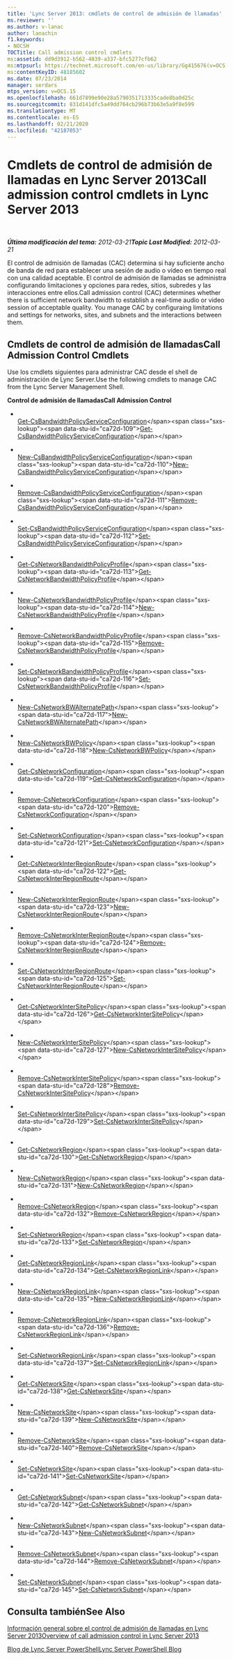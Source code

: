 ```yaml
---
title: 'Lync Server 2013: cmdlets de control de admisión de llamadas'
ms.reviewer: ''
ms.author: v-lanac
author: lanachin
f1.keywords:
- NOCSH
TOCTitle: Call admission control cmdlets
ms:assetid: dd9d3912-b562-4839-a337-bfc5277cfb62
ms:mtpsurl: https://technet.microsoft.com/en-us/library/Gg415676(v=OCS.15)
ms:contentKeyID: 48185602
ms.date: 07/23/2014
manager: serdars
mtps_version: v=OCS.15
ms.openlocfilehash: 661d7899e90e28a5790351713335cade8ba0d25c
ms.sourcegitcommit: 831d141dfc5a49dd764cb296b73b63e5a9f8e599
ms.translationtype: MT
ms.contentlocale: es-ES
ms.lasthandoff: 02/21/2020
ms.locfileid: "42187053"
---
```

<div data-xmlns="http://www.w3.org/1999/xhtml">

<div class="topic" data-xmlns="http://www.w3.org/1999/xhtml" data-msxsl="urn:schemas-microsoft-com:xslt" data-cs="https://msdn.microsoft.com/">

<div data-asp="https://msdn2.microsoft.com/asp">

# <a name="call-admission-control-cmdlets-in-lync-server-2013"></a><span data-ttu-id="ca72d-102">Cmdlets de control de admisión de llamadas en Lync Server 2013</span><span class="sxs-lookup"><span data-stu-id="ca72d-102">Call admission control cmdlets in Lync Server 2013</span></span>

</div>

<div id="mainSection">

<div id="mainBody">

<span> </span>

<span data-ttu-id="ca72d-103">_**Última modificación del tema:** 2012-03-21_</span><span class="sxs-lookup"><span data-stu-id="ca72d-103">_**Topic Last Modified:** 2012-03-21_</span></span>

<span data-ttu-id="ca72d-p101">El control de admisión de llamadas (CAC) determina si hay suficiente ancho de banda de red para establecer una sesión de audio o vídeo en tiempo real con una calidad aceptable. El control de admisión de llamadas se administra configurando limitaciones y opciones para redes, sitios, subredes y las interacciones entre ellos.</span><span class="sxs-lookup"><span data-stu-id="ca72d-p101">Call admission control (CAC) determines whether there is sufficient network bandwidth to establish a real-time audio or video session of acceptable quality. You manage CAC by configuraing limitations and settings for networks, sites, and subnets and the interactions between them.</span></span>

<div>

## <a name="call-admission-control-cmdlets"></a><span data-ttu-id="ca72d-106">Cmdlets de control de admisión de llamadas</span><span class="sxs-lookup"><span data-stu-id="ca72d-106">Call Admission Control Cmdlets</span></span>

<span data-ttu-id="ca72d-107">Use los cmdlets siguientes para administrar CAC desde el shell de administración de Lync Server.</span><span class="sxs-lookup"><span data-stu-id="ca72d-107">Use the following cmdlets to manage CAC from the Lync Server Management Shell.</span></span>

<span data-ttu-id="ca72d-108">**Control de admisión de llamadas**</span><span class="sxs-lookup"><span data-stu-id="ca72d-108">**Call Admission Control**</span></span>

  - <span></span>  
    <span data-ttu-id="ca72d-109">[Get-CsBandwidthPolicyServiceConfiguration](https://technet.microsoft.com/library/Gg412727(v=OCS.15))</span><span class="sxs-lookup"><span data-stu-id="ca72d-109">[Get-CsBandwidthPolicyServiceConfiguration](https://technet.microsoft.com/library/Gg412727(v=OCS.15))</span></span>

  - <span></span>  
    <span data-ttu-id="ca72d-110">[New-CsBandwidthPolicyServiceConfiguration](https://technet.microsoft.com/library/Gg398175(v=OCS.15))</span><span class="sxs-lookup"><span data-stu-id="ca72d-110">[New-CsBandwidthPolicyServiceConfiguration](https://technet.microsoft.com/library/Gg398175(v=OCS.15))</span></span>

  - <span></span>  
    <span data-ttu-id="ca72d-111">[Remove-CsBandwidthPolicyServiceConfiguration](https://technet.microsoft.com/library/Gg398877(v=OCS.15))</span><span class="sxs-lookup"><span data-stu-id="ca72d-111">[Remove-CsBandwidthPolicyServiceConfiguration](https://technet.microsoft.com/library/Gg398877(v=OCS.15))</span></span>

  - <span></span>  
    <span data-ttu-id="ca72d-112">[Set-CsBandwidthPolicyServiceConfiguration](https://technet.microsoft.com/library/Gg412863(v=OCS.15))</span><span class="sxs-lookup"><span data-stu-id="ca72d-112">[Set-CsBandwidthPolicyServiceConfiguration](https://technet.microsoft.com/library/Gg412863(v=OCS.15))</span></span>

<!-- end list -->

  - <span></span>  
    <span data-ttu-id="ca72d-113">[Get-CsNetworkBandwidthPolicyProfile](https://technet.microsoft.com/library/Gg425815(v=OCS.15))</span><span class="sxs-lookup"><span data-stu-id="ca72d-113">[Get-CsNetworkBandwidthPolicyProfile](https://technet.microsoft.com/library/Gg425815(v=OCS.15))</span></span>

  - <span></span>  
    <span data-ttu-id="ca72d-114">[New-CsNetworkBandwidthPolicyProfile](https://technet.microsoft.com/library/Gg398675(v=OCS.15))</span><span class="sxs-lookup"><span data-stu-id="ca72d-114">[New-CsNetworkBandwidthPolicyProfile](https://technet.microsoft.com/library/Gg398675(v=OCS.15))</span></span>

  - <span></span>  
    <span data-ttu-id="ca72d-115">[Remove-CsNetworkBandwidthPolicyProfile](https://technet.microsoft.com/library/Gg398609(v=OCS.15))</span><span class="sxs-lookup"><span data-stu-id="ca72d-115">[Remove-CsNetworkBandwidthPolicyProfile](https://technet.microsoft.com/library/Gg398609(v=OCS.15))</span></span>

  - <span></span>  
    <span data-ttu-id="ca72d-116">[Set-CsNetworkBandwidthPolicyProfile](https://technet.microsoft.com/library/Gg398338(v=OCS.15))</span><span class="sxs-lookup"><span data-stu-id="ca72d-116">[Set-CsNetworkBandwidthPolicyProfile](https://technet.microsoft.com/library/Gg398338(v=OCS.15))</span></span>

<!-- end list -->

  - <span></span>  
    <span data-ttu-id="ca72d-117">[New-CsNetworkBWAlternatePath](https://technet.microsoft.com/library/Gg398732(v=OCS.15))</span><span class="sxs-lookup"><span data-stu-id="ca72d-117">[New-CsNetworkBWAlternatePath](https://technet.microsoft.com/library/Gg398732(v=OCS.15))</span></span>

<!-- end list -->

  - <span></span>  
    <span data-ttu-id="ca72d-118">[New-CsNetworkBWPolicy](https://technet.microsoft.com/library/Gg412916(v=OCS.15))</span><span class="sxs-lookup"><span data-stu-id="ca72d-118">[New-CsNetworkBWPolicy](https://technet.microsoft.com/library/Gg412916(v=OCS.15))</span></span>

<!-- end list -->

  - <span></span>  
    <span data-ttu-id="ca72d-119">[Get-CsNetworkConfiguration](https://technet.microsoft.com/library/Gg398140(v=OCS.15))</span><span class="sxs-lookup"><span data-stu-id="ca72d-119">[Get-CsNetworkConfiguration](https://technet.microsoft.com/library/Gg398140(v=OCS.15))</span></span>

  - <span></span>  
    <span data-ttu-id="ca72d-120">[Remove-CsNetworkConfiguration](https://technet.microsoft.com/library/Gg398938(v=OCS.15))</span><span class="sxs-lookup"><span data-stu-id="ca72d-120">[Remove-CsNetworkConfiguration](https://technet.microsoft.com/library/Gg398938(v=OCS.15))</span></span>

  - <span></span>  
    <span data-ttu-id="ca72d-121">[Set-CsNetworkConfiguration](https://technet.microsoft.com/library/Gg398927(v=OCS.15))</span><span class="sxs-lookup"><span data-stu-id="ca72d-121">[Set-CsNetworkConfiguration](https://technet.microsoft.com/library/Gg398927(v=OCS.15))</span></span>

<!-- end list -->

  - <span></span>  
    <span data-ttu-id="ca72d-122">[Get-CsNetworkInterRegionRoute](https://technet.microsoft.com/library/Gg425817(v=OCS.15))</span><span class="sxs-lookup"><span data-stu-id="ca72d-122">[Get-CsNetworkInterRegionRoute](https://technet.microsoft.com/library/Gg425817(v=OCS.15))</span></span>

  - <span></span>  
    <span data-ttu-id="ca72d-123">[New-CsNetworkInterRegionRoute](https://technet.microsoft.com/library/Gg398779(v=OCS.15))</span><span class="sxs-lookup"><span data-stu-id="ca72d-123">[New-CsNetworkInterRegionRoute](https://technet.microsoft.com/library/Gg398779(v=OCS.15))</span></span>

  - <span></span>  
    <span data-ttu-id="ca72d-124">[Remove-CsNetworkInterRegionRoute](https://technet.microsoft.com/library/Gg398743(v=OCS.15))</span><span class="sxs-lookup"><span data-stu-id="ca72d-124">[Remove-CsNetworkInterRegionRoute](https://technet.microsoft.com/library/Gg398743(v=OCS.15))</span></span>

  - <span></span>  
    <span data-ttu-id="ca72d-125">[Set-CsNetworkInterRegionRoute](https://technet.microsoft.com/library/Gg398410(v=OCS.15))</span><span class="sxs-lookup"><span data-stu-id="ca72d-125">[Set-CsNetworkInterRegionRoute](https://technet.microsoft.com/library/Gg398410(v=OCS.15))</span></span>

<!-- end list -->

  - <span></span>  
    <span data-ttu-id="ca72d-126">[Get-CsNetworkInterSitePolicy](https://technet.microsoft.com/library/Gg412769(v=OCS.15))</span><span class="sxs-lookup"><span data-stu-id="ca72d-126">[Get-CsNetworkInterSitePolicy](https://technet.microsoft.com/library/Gg412769(v=OCS.15))</span></span>

  - <span></span>  
    <span data-ttu-id="ca72d-127">[New-CsNetworkInterSitePolicy](https://technet.microsoft.com/library/Gg398994(v=OCS.15))</span><span class="sxs-lookup"><span data-stu-id="ca72d-127">[New-CsNetworkInterSitePolicy](https://technet.microsoft.com/library/Gg398994(v=OCS.15))</span></span>

  - <span></span>  
    <span data-ttu-id="ca72d-128">[Remove-CsNetworkInterSitePolicy](https://technet.microsoft.com/library/Gg398963(v=OCS.15))</span><span class="sxs-lookup"><span data-stu-id="ca72d-128">[Remove-CsNetworkInterSitePolicy](https://technet.microsoft.com/library/Gg398963(v=OCS.15))</span></span>

  - <span></span>  
    <span data-ttu-id="ca72d-129">[Set-CsNetworkInterSitePolicy](https://technet.microsoft.com/library/Gg398772(v=OCS.15))</span><span class="sxs-lookup"><span data-stu-id="ca72d-129">[Set-CsNetworkInterSitePolicy](https://technet.microsoft.com/library/Gg398772(v=OCS.15))</span></span>

<!-- end list -->

  - <span></span>  
    <span data-ttu-id="ca72d-130">[Get-CsNetworkRegion](https://technet.microsoft.com/library/Gg398406(v=OCS.15))</span><span class="sxs-lookup"><span data-stu-id="ca72d-130">[Get-CsNetworkRegion](https://technet.microsoft.com/library/Gg398406(v=OCS.15))</span></span>

  - <span></span>  
    <span data-ttu-id="ca72d-131">[New-CsNetworkRegion](https://technet.microsoft.com/library/Gg425829(v=OCS.15))</span><span class="sxs-lookup"><span data-stu-id="ca72d-131">[New-CsNetworkRegion](https://technet.microsoft.com/library/Gg425829(v=OCS.15))</span></span>

  - <span></span>  
    <span data-ttu-id="ca72d-132">[Remove-CsNetworkRegion](https://technet.microsoft.com/library/Gg398466(v=OCS.15))</span><span class="sxs-lookup"><span data-stu-id="ca72d-132">[Remove-CsNetworkRegion](https://technet.microsoft.com/library/Gg398466(v=OCS.15))</span></span>

  - <span></span>  
    <span data-ttu-id="ca72d-133">[Set-CsNetworkRegion](https://technet.microsoft.com/library/Gg413089(v=OCS.15))</span><span class="sxs-lookup"><span data-stu-id="ca72d-133">[Set-CsNetworkRegion](https://technet.microsoft.com/library/Gg413089(v=OCS.15))</span></span>

<!-- end list -->

  - <span></span>  
    <span data-ttu-id="ca72d-134">[Get-CsNetworkRegionLink](https://technet.microsoft.com/library/Gg398972(v=OCS.15))</span><span class="sxs-lookup"><span data-stu-id="ca72d-134">[Get-CsNetworkRegionLink](https://technet.microsoft.com/library/Gg398972(v=OCS.15))</span></span>

  - <span></span>  
    <span data-ttu-id="ca72d-135">[New-CsNetworkRegionLink](https://technet.microsoft.com/library/Gg398437(v=OCS.15))</span><span class="sxs-lookup"><span data-stu-id="ca72d-135">[New-CsNetworkRegionLink](https://technet.microsoft.com/library/Gg398437(v=OCS.15))</span></span>

  - <span></span>  
    <span data-ttu-id="ca72d-136">[Remove-CsNetworkRegionLink](https://technet.microsoft.com/library/Gg413012(v=OCS.15))</span><span class="sxs-lookup"><span data-stu-id="ca72d-136">[Remove-CsNetworkRegionLink](https://technet.microsoft.com/library/Gg413012(v=OCS.15))</span></span>

  - <span></span>  
    <span data-ttu-id="ca72d-137">[Set-CsNetworkRegionLink](https://technet.microsoft.com/library/Gg412867(v=OCS.15))</span><span class="sxs-lookup"><span data-stu-id="ca72d-137">[Set-CsNetworkRegionLink](https://technet.microsoft.com/library/Gg412867(v=OCS.15))</span></span>

<!-- end list -->

  - <span></span>  
    <span data-ttu-id="ca72d-138">[Get-CsNetworkSite](https://technet.microsoft.com/library/Gg398766(v=OCS.15))</span><span class="sxs-lookup"><span data-stu-id="ca72d-138">[Get-CsNetworkSite](https://technet.microsoft.com/library/Gg398766(v=OCS.15))</span></span>

  - <span></span>  
    <span data-ttu-id="ca72d-139">[New-CsNetworkSite](https://technet.microsoft.com/library/Gg398365(v=OCS.15))</span><span class="sxs-lookup"><span data-stu-id="ca72d-139">[New-CsNetworkSite](https://technet.microsoft.com/library/Gg398365(v=OCS.15))</span></span>

  - <span></span>  
    <span data-ttu-id="ca72d-140">[Remove-CsNetworkSite](https://technet.microsoft.com/library/Gg398135(v=OCS.15))</span><span class="sxs-lookup"><span data-stu-id="ca72d-140">[Remove-CsNetworkSite](https://technet.microsoft.com/library/Gg398135(v=OCS.15))</span></span>

  - <span></span>  
    <span data-ttu-id="ca72d-141">[Set-CsNetworkSite](https://technet.microsoft.com/library/Gg398295(v=OCS.15))</span><span class="sxs-lookup"><span data-stu-id="ca72d-141">[Set-CsNetworkSite](https://technet.microsoft.com/library/Gg398295(v=OCS.15))</span></span>

<!-- end list -->

  - <span></span>  
    <span data-ttu-id="ca72d-142">[Get-CsNetworkSubnet](https://technet.microsoft.com/library/Gg412825(v=OCS.15))</span><span class="sxs-lookup"><span data-stu-id="ca72d-142">[Get-CsNetworkSubnet](https://technet.microsoft.com/library/Gg412825(v=OCS.15))</span></span>

  - <span></span>  
    <span data-ttu-id="ca72d-143">[New-CsNetworkSubnet](https://technet.microsoft.com/library/Gg398226(v=OCS.15))</span><span class="sxs-lookup"><span data-stu-id="ca72d-143">[New-CsNetworkSubnet](https://technet.microsoft.com/library/Gg398226(v=OCS.15))</span></span>

  - <span></span>  
    <span data-ttu-id="ca72d-144">[Remove-CsNetworkSubnet](https://technet.microsoft.com/library/Gg425726(v=OCS.15))</span><span class="sxs-lookup"><span data-stu-id="ca72d-144">[Remove-CsNetworkSubnet](https://technet.microsoft.com/library/Gg425726(v=OCS.15))</span></span>

  - <span></span>  
    <span data-ttu-id="ca72d-145">[Set-CsNetworkSubnet](https://technet.microsoft.com/library/Gg412739(v=OCS.15))</span><span class="sxs-lookup"><span data-stu-id="ca72d-145">[Set-CsNetworkSubnet](https://technet.microsoft.com/library/Gg412739(v=OCS.15))</span></span>

</div>

<div>

## <a name="see-also"></a><span data-ttu-id="ca72d-146">Consulta también</span><span class="sxs-lookup"><span data-stu-id="ca72d-146">See Also</span></span>


[<span data-ttu-id="ca72d-147">Información general sobre el control de admisión de llamadas en Lync Server 2013</span><span class="sxs-lookup"><span data-stu-id="ca72d-147">Overview of call admission control in Lync Server 2013</span></span>](lync-server-2013-overview-of-call-admission-control.md)  


[<span data-ttu-id="ca72d-148">Blog de Lync Server PowerShell</span><span class="sxs-lookup"><span data-stu-id="ca72d-148">Lync Server PowerShell Blog</span></span>](https://go.microsoft.com/fwlink/p/?linkid=203150)  
  

</div>

</div>

<span> </span>

</div>

</div>

</div>

